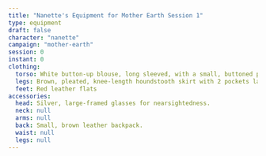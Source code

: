```yaml
---
title: "Nanette's Equipment for Mother Earth Session 1"
type: equipment
draft: false
character: "nanette"
campaign: "mother-earth"
session: 0
instant: 0
clothing:
  torso: White button-up blouse, long sleeved, with a small, buttoned pocket on each breast
  legs: Brown, pleated, knee-length houndstooth skirt with 2 pockets large enough to fit a paperback novel that she sewed on herself, and white stockings
  feet: Red leather flats
accessories:
  head: Silver, large-framed glasses for nearsightedness.
  neck: null
  arms: null
  back: Small, brown leather backpack.
  waist: null
  legs: null
---
```



